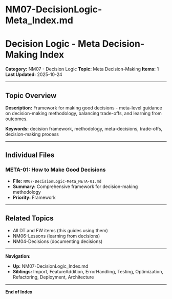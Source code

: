 # NM07-DecisionLogic-Meta_Index.md

# Decision Logic - Meta Decision-Making Index

**Category:** NM07 - Decision Logic
**Topic:** Meta Decision-Making
**Items:** 1
**Last Updated:** 2025-10-24

---

## Topic Overview

**Description:** Framework for making good decisions - meta-level guidance on decision-making methodology, balancing trade-offs, and learning from outcomes.

**Keywords:** decision framework, methodology, meta-decisions, trade-offs, decision-making process

---

## Individual Files

### META-01: How to Make Good Decisions
- **File:** `NM07-DecisionLogic-Meta_META-01.md`
- **Summary:** Comprehensive framework for decision-making methodology
- **Priority:** Framework

---

## Related Topics

- All DT and FW items (this guides using them)
- NM06-Lessons (learning from decisions)
- NM04-Decisions (documenting decisions)

---

**Navigation:**
- **Up:** NM07-DecisionLogic_Index.md
- **Siblings:** Import, FeatureAddition, ErrorHandling, Testing, Optimization, Refactoring, Deployment, Architecture

---

**End of Index**
